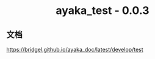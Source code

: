 <div align="center">

# ayaka_test - 0.0.3

</div>

## 文档

https://bridgel.github.io/ayaka_doc/latest/develop/test
